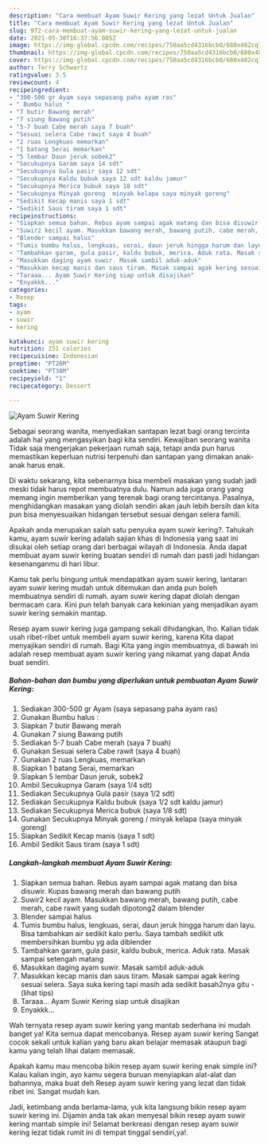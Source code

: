 ```yaml
---
description: "Cara membuat Ayam Suwir Kering yang lezat Untuk Jualan"
title: "Cara membuat Ayam Suwir Kering yang lezat Untuk Jualan"
slug: 972-cara-membuat-ayam-suwir-kering-yang-lezat-untuk-jualan
date: 2021-05-30T16:37:56.085Z
image: https://img-global.cpcdn.com/recipes/750aa5cd4316bcb0/680x482cq70/ayam-suwir-kering-foto-resep-utama.jpg
thumbnail: https://img-global.cpcdn.com/recipes/750aa5cd4316bcb0/680x482cq70/ayam-suwir-kering-foto-resep-utama.jpg
cover: https://img-global.cpcdn.com/recipes/750aa5cd4316bcb0/680x482cq70/ayam-suwir-kering-foto-resep-utama.jpg
author: Terry Schwartz
ratingvalue: 3.5
reviewcount: 4
recipeingredient:
- "300-500 gr Ayam saya sepasang paha ayam ras"
- " Bumbu halus "
- "7 butir Bawang merah"
- "7 siung Bawang putih"
- "5-7 buah Cabe merah saya 7 buah"
- "Sesuai selera Cabe rawit saya 4 buah"
- "2 ruas Lengkuas memarkan"
- "1 batang Serai memarkan"
- "5 lembar Daun jeruk sobek2"
- "Secukupnya Garam saya 14 sdt"
- "Secukupnya Gula pasir saya 12 sdt"
- "Secukupnya Kaldu bubuk saya 12 sdt kaldu jamur"
- "Secukupnya Merica bubuk saya 18 sdt"
- "Secukupnya Minyak goreng  minyak kelapa saya minyak goreng"
- "Sedikit Kecap manis saya 1 sdt"
- "Sedikit Saus tiram saya 1 sdt"
recipeinstructions:
- "Siapkan semua bahan. Rebus ayam sampai agak matang dan bisa disuwir. Kupas bawang merah dan bawang putih"
- "Suwir2 kecil ayam. Masukkan bawang merah, bawang putih, cabe merah, cabe rawit yang sudah dipotong2 dalam blender"
- "Blender sampai halus"
- "Tumis bumbu halus, lengkuas, serai, daun jeruk hingga harum dan layu. Bisa tambahkan air sedikit kalo perlu. Saya tambah sedikit utk membersihkan bumbu yg ada diblender"
- "Tambahkan garam, gula pasir, kaldu bubuk, merica. Aduk rata. Masak sampai setengah matang"
- "Masukkan daging ayam suwir. Masak sambil aduk-aduk"
- "Masukkan kecap manis dan saus tiram. Masak sampai agak kering sesuai selera. Saya suka kering tapi masih ada sedikit basah2nya gitu           (lihat tips)"
- "Taraaa... Ayam Suwir Kering siap untuk disajikan"
- "Enyakkk..."
categories:
- Resep
tags:
- ayam
- suwir
- kering

katakunci: ayam suwir kering 
nutrition: 251 calories
recipecuisine: Indonesian
preptime: "PT26M"
cooktime: "PT38M"
recipeyield: "1"
recipecategory: Dessert

---
```



![Ayam Suwir Kering](https://img-global.cpcdn.com/recipes/750aa5cd4316bcb0/680x482cq70/ayam-suwir-kering-foto-resep-utama.jpg)

Sebagai seorang wanita, menyediakan santapan lezat bagi orang tercinta adalah hal yang mengasyikan bagi kita sendiri. Kewajiban seorang  wanita Tidak saja mengerjakan pekerjaan rumah saja, tetapi anda pun harus memastikan keperluan nutrisi terpenuhi dan santapan yang dimakan anak-anak harus enak.

Di waktu  sekarang, kita sebenarnya bisa membeli masakan yang sudah jadi meski tidak harus repot membuatnya dulu. Namun ada juga orang yang memang ingin memberikan yang terenak bagi orang tercintanya. Pasalnya, menghidangkan masakan yang diolah sendiri akan jauh lebih bersih dan kita pun bisa menyesuaikan hidangan tersebut sesuai dengan selera famili. 



Apakah anda merupakan salah satu penyuka ayam suwir kering?. Tahukah kamu, ayam suwir kering adalah sajian khas di Indonesia yang saat ini disukai oleh setiap orang dari berbagai wilayah di Indonesia. Anda dapat membuat ayam suwir kering buatan sendiri di rumah dan pasti jadi hidangan kesenanganmu di hari libur.

Kamu tak perlu bingung untuk mendapatkan ayam suwir kering, lantaran ayam suwir kering mudah untuk ditemukan dan anda pun boleh membuatnya sendiri di rumah. ayam suwir kering dapat diolah dengan bermacam cara. Kini pun telah banyak cara kekinian yang menjadikan ayam suwir kering semakin mantap.

Resep ayam suwir kering juga gampang sekali dihidangkan, lho. Kalian tidak usah ribet-ribet untuk membeli ayam suwir kering, karena Kita dapat menyajikan sendiri di rumah. Bagi Kita yang ingin membuatnya, di bawah ini adalah resep membuat ayam suwir kering yang nikamat yang dapat Anda buat sendiri.

<!--inarticleads1-->

##### Bahan-bahan dan bumbu yang diperlukan untuk pembuatan Ayam Suwir Kering:

1. Sediakan 300-500 gr Ayam (saya sepasang paha ayam ras)
1. Gunakan  Bumbu halus :
1. Siapkan 7 butir Bawang merah
1. Gunakan 7 siung Bawang putih
1. Sediakan 5-7 buah Cabe merah (saya 7 buah)
1. Gunakan Sesuai selera Cabe rawit (saya 4 buah)
1. Gunakan 2 ruas Lengkuas, memarkan
1. Siapkan 1 batang Serai, memarkan
1. Siapkan 5 lembar Daun jeruk, sobek2
1. Ambil Secukupnya Garam (saya 1/4 sdt)
1. Sediakan Secukupnya Gula pasir (saya 1/2 sdt)
1. Sediakan Secukupnya Kaldu bubuk (saya 1/2 sdt kaldu jamur)
1. Sediakan Secukupnya Merica bubuk (saya 1/8 sdt)
1. Gunakan Secukupnya Minyak goreng / minyak kelapa (saya minyak goreng)
1. Siapkan Sedikit Kecap manis (saya 1 sdt)
1. Ambil Sedikit Saus tiram (saya 1 sdt)




<!--inarticleads2-->

##### Langkah-langkah membuat Ayam Suwir Kering:

1. Siapkan semua bahan. Rebus ayam sampai agak matang dan bisa disuwir. Kupas bawang merah dan bawang putih
1. Suwir2 kecil ayam. Masukkan bawang merah, bawang putih, cabe merah, cabe rawit yang sudah dipotong2 dalam blender
1. Blender sampai halus
1. Tumis bumbu halus, lengkuas, serai, daun jeruk hingga harum dan layu. Bisa tambahkan air sedikit kalo perlu. Saya tambah sedikit utk membersihkan bumbu yg ada diblender
1. Tambahkan garam, gula pasir, kaldu bubuk, merica. Aduk rata. Masak sampai setengah matang
1. Masukkan daging ayam suwir. Masak sambil aduk-aduk
1. Masukkan kecap manis dan saus tiram. Masak sampai agak kering sesuai selera. Saya suka kering tapi masih ada sedikit basah2nya gitu -           (lihat tips)
1. Taraaa... Ayam Suwir Kering siap untuk disajikan
1. Enyakkk...




Wah ternyata resep ayam suwir kering yang mantab sederhana ini mudah banget ya! Kita semua dapat mencobanya. Resep ayam suwir kering Sangat cocok sekali untuk kalian yang baru akan belajar memasak ataupun bagi kamu yang telah lihai dalam memasak.

Apakah kamu mau mencoba bikin resep ayam suwir kering enak simple ini? Kalau kalian ingin, ayo kamu segera buruan menyiapkan alat-alat dan bahannya, maka buat deh Resep ayam suwir kering yang lezat dan tidak ribet ini. Sangat mudah kan. 

Jadi, ketimbang anda berlama-lama, yuk kita langsung bikin resep ayam suwir kering ini. Dijamin anda tak akan menyesal bikin resep ayam suwir kering mantab simple ini! Selamat berkreasi dengan resep ayam suwir kering lezat tidak rumit ini di tempat tinggal sendiri,ya!.

